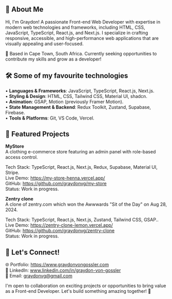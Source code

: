 ## 🚀 About Me
Hi, I'm Graydon! A passionate Front-end Web Developer with expertise in modern web technologies and frameworks, including HTML, CSS, JavaScript, TypeScript, React.js, and Next.js. I specialize in crafting responsive, accessible, and high-performance web applications that are visually appealing and user-focused.

📍 Based in Cape Town, South Africa. Currently seeking opportunities to contribute my skills and grow as a developer!

## 🛠️ Some of my favourite technologies
•	**Languages & Frameworks**: JavaScript, TypeScript, React.js, Next.js.  
•	**Styling & Design**: HTML, CSS, Tailwind CSS, Material UI, shadcn.  
•	**Animation**: GSAP, Motion (previously Framer Motion).    
•	**State Management & Backend**: Redux Toolkit, Zustand, Supabase, Firebase.  
•	**Tools & Platforms**: Git, VS Code, Vercel.  

## 🌟 Featured Projects
**MyStore**  
A clothing e-commerce store featuring an admin panel with role-based access control. 

Tech Stack: TypeScript, React.js, Next.js, Redux, Supabase, Material UI, Stripe.   
Live Demo: https://my-store-henna.vercel.app/  
GitHub: https://github.com/graydonvg/my-store  
Status: Work in progress.

**Zentry clone**  
A clone of zentry.com which won the Awwwards "Sit of the Day" on Aug 28, 2024.

Tech Stack: TypeScript, React.js, Next.js, Zustand, Tailwind CSS, GSAP..   
Live Demo: https://zentry-clone-lemon.vercel.app/  
GitHub: https://github.com/graydonvg/zentry-clone  
Status: Work in progress.

## 💌 Let's Connect!
🌐 Portfolio: https://www.graydonvongossler.com  
💼 LinkedIn: www.linkedin.com/in/graydon-von-gossler  
📧 Email: graydonvg@gmail.com  

I'm open to collaboration on exciting projects or opportunities to bring value as a Front-end Developer. Let's build something amazing together! 🚀

